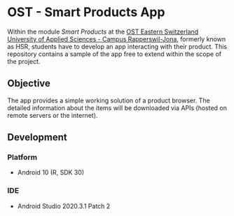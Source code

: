 # OST - Smart Products App

Within the module *Smart Products* at the [OST Eastern Switzerland University of Applied Sciences - Campus Rapperswil-Jona](https://www.ost.ch/de/studium/technik/bachelor-wirtschaftsingenieurwesen), formerly known as HSR, students have to develop an app interacting with their product.
This repository contains a sample of the app free to extend within the scope of the project.

## Objective

The app provides a simple working solution of a product browser.
The detailed information about the items will be downloaded via APIs (hosted on remote servers or the internet).

## Development

### Platform

- Android 10 (R, SDK 30)

### IDE

- Android Studio 2020.3.1 Patch 2
